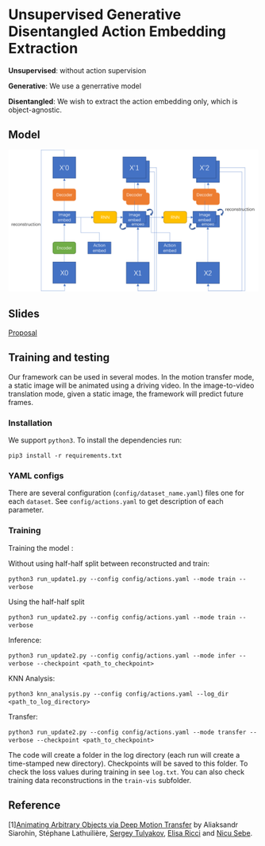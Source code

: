 # Unsupervised Generative Disentangled Action Embedding Extraction

**Unsupervised**: without action supervision

**Generative**: We use a generrative model

**Disentangled**: We wish to extract the action embedding only, which is object-agnostic.

## Model
![Model](Framework.png)

## Slides
[Proposal](https://docs.google.com/presentation/d/1tsfbN8aLZl1RS3epBdQ2Jkkthdxr8mmmnycfGUP0ld8/edit?usp=sharing)

## Training and testing

Our framework can be used in several modes. In the motion transfer mode, a static image will be animated using a driving video. In the image-to-video translation mode, given a static image, the framework will predict future frames.

### Installation

We support ```python3```. To install the dependencies run:
```
pip3 install -r requirements.txt
```

### YAML configs

There are several configuration (```config/dataset_name.yaml```) files one for each `dataset`. See ```config/actions.yaml``` to get description of each parameter.

<!-- ### Motion Transfer Demo 

To run a demo, download a [checkpoint](https://yadi.sk/d/BX-hwuPEVm6iNw) and run the following command:
```
python demo.py --config  config/moving-gif.yaml --driving_video sup-mat/driving.png --source_image sup-mat/source.png --checkpoint path/to/checkpoint
```
The result will be stored in ```demo.gif```. -->

### Training

Training the model : 

Without using half-half split between reconstructed and train:
```
python3 run_update1.py --config config/actions.yaml --mode train --verbose
```

Using the half-half split 
```
python3 run_update2.py --config config/actions.yaml --mode train --verbose
```
Inference: 

```
python3 run_update2.py --config config/actions.yaml --mode infer --verbose --checkpoint <path_to_checkpoint>
```

KNN Analysis: 
```
python3 knn_analysis.py --config config/actions.yaml --log_dir <path_to_log_directory>
```

Transfer: 
```
python3 run_update2.py --config config/actions.yaml --mode transfer --verbose --checkpoint <path_to_checkpoint>
```
The code will create a folder in the log directory (each run will create a time-stamped new directory).
Checkpoints will be saved to this folder.
To check the loss values during training in see ```log.txt```.
You can also check training data reconstructions in the ```train-vis``` subfolder.


## Reference
[1][Animating Arbitrary Objects via Deep Motion Transfer](https://arxiv.org/abs/1812.08861) by Aliaksandr Siarohin, Stéphane Lathuilière, [Sergey Tulyakov](http://stulyakov.com), [Elisa Ricci](http://elisaricci.eu/) and [Nicu Sebe](http://disi.unitn.it/~sebe/).
